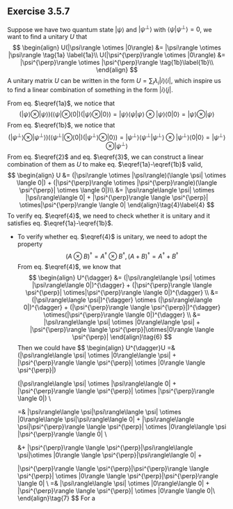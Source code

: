 ## Exercise 3.5.7

Suppose we have two quantum state $|\psi\rangle$ and $|\psi^{\perp}\rangle$ with $\langle \psi|\psi^{\perp}\rangle = 0$, we want to find a unitary  $U$ that 
$$
\begin{align}
U(|\psi\rangle \otimes |0\rangle) &= |\psi\rangle \otimes |\psi\rangle \tag{1a} \label{1a}\\
U(|\psi^{\perp}\rangle \otimes |0\rangle) &= |\psi^{\perp}\rangle \otimes |\psi^{\perp}\rangle \tag{1b}\label{1b}\\
\end{align}
$$
A unitary matrix $U$ can be written in the form $U = \sum_{i}\lambda_i|i\rangle\langle i |$, which inspire us to find a linear combination of something in the form $|i\rangle\langle j |$. 

From eq. $\eqref{1a}$, we notice that 
$$
(|\psi\rangle \otimes |\psi\rangle)(\langle \psi| \otimes \langle 0|)(|\psi\rangle \otimes |0\rangle) = |\psi\rangle\langle \psi|\psi\rangle\otimes |\psi\rangle \langle 0|0\rangle = |\psi\rangle \otimes |\psi\rangle \tag{2}\label{2}
$$
From eq. $\eqref{1b}$​, we notice that 
$$
(|\psi^{\perp}\rangle \otimes |\psi^{\perp}\rangle)(\langle \psi^{\perp}| \otimes \langle 0|)(|\psi^{\perp}\rangle \otimes |0\rangle) = |\psi^{\perp}\rangle\langle \psi^{\perp}|\psi^{\perp}\rangle\otimes |\psi^{\perp}\rangle \langle 0|0\rangle = |\psi^{\perp}\rangle \otimes |\psi^{\perp}\rangle \tag{3}\label{3}
$$
From eq. $\eqref{2}$ and eq. $\eqref{3}$, we can construct a linear combination of them as $U$ to make eq. $\eqref{1a}-\eqref{1b}$ valid,  
$$
\begin{align}
U &= (|\psi\rangle \otimes |\psi\rangle)(\langle \psi| \otimes \langle 0|) + (|\psi^{\perp}\rangle \otimes |\psi^{\perp}\rangle)(\langle \psi^{\perp}| \otimes \langle 0|)\\
&=  |\psi\rangle\langle \psi| \otimes |\psi\rangle\langle 0| + |\psi^{\perp}\rangle \langle \psi^{\perp}| \otimes|\psi^{\perp}\rangle \langle 0|
\end{align}\tag{4}\label{4}
$$
To verify eq. $\eqref{4}$, we need to check whether it is unitary and it satisfies eq. $\eqref{1a}-\eqref{1b}$. 

* To verify whether eq. $\eqref{4}$ is unitary, we need to adopt the property
  $$
  (A\otimes B)^{\dagger} = A^{\dagger}\otimes B^{\dagger}, (A+B)^{\dagger} = A^{\dagger} + B^{\dagger}\tag{5}
  $$
  From eq. $\eqref{4}$, we know that
  $$
  \begin{align}
  U^{\dagger} &= (|\psi\rangle\langle \psi| \otimes |\psi\rangle\langle 0|)^{\dagger} + (|\psi^{\perp}\rangle \langle \psi^{\perp}| \otimes|\psi^{\perp}\rangle \langle 0|)^{\dagger} \\
  &= (|\psi\rangle\langle \psi|)^{\dagger} \otimes (|\psi\rangle\langle 0|)^{\dagger} + (|\psi^{\perp}\rangle \langle \psi^{\perp}|)^{\dagger} \otimes(|\psi^{\perp}\rangle \langle 0|)^{\dagger}  \\
  &= |\psi\rangle\langle \psi| \otimes |0\rangle\langle \psi| + |\psi^{\perp}\rangle \langle \psi^{\perp}|\otimes|0\rangle \langle \psi^{\perp}|
  \end{align}\tag{6}
  $$
  Then we could have
  $$
  \begin{align}
  U^{\dagger}U =& 
  (|\psi\rangle\langle \psi|    \otimes    |0\rangle\langle \psi| + 
  |\psi^{\perp}\rangle \langle \psi^{\perp}|    \otimes    |0\rangle \langle \psi^{\perp}|)
  
  (|\psi\rangle\langle \psi|    \otimes    |\psi\rangle\langle 0| + 
  |\psi^{\perp}\rangle \langle \psi^{\perp}|    \otimes    |\psi^{\perp}\rangle \langle 0|) \\
  
  =& |\psi\rangle\langle \psi|\psi\rangle\langle \psi|   \otimes    |0\rangle\langle \psi|\psi\rangle\langle 0| +
  |\psi\rangle\langle \psi|\psi^{\perp}\rangle \langle \psi^{\perp}|    \otimes   |0\rangle\langle \psi |\psi^{\perp}\rangle \langle 0| \\
  
  &+ |\psi^{\perp}\rangle \langle \psi^{\perp}|\psi\rangle\langle \psi|\otimes  |0\rangle \langle \psi^{\perp}|\psi\rangle\langle 0| +
  
  |\psi^{\perp}\rangle \langle \psi^{\perp}|\psi^{\perp}\rangle \langle \psi^{\perp}| \otimes |0\rangle \langle \psi^{\perp}|\psi^{\perp}\rangle \langle 0|
  \\ 
  =& |\psi\rangle\langle \psi|    \otimes    |0\rangle\langle 0| + |\psi^{\perp}\rangle \langle \psi^{\perp}|    \otimes    |0\rangle \langle 0|\\
  \end{align}\tag{7}
  $$
  For a

  
